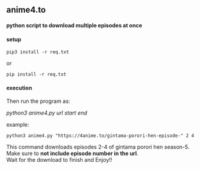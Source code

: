 ## anime4.to

#### python script to download multiple episodes at once

#### setup
```
pip3 install -r req.txt
```
or
```
pip install -r req.txt
```

#### execution   
Then run the program as:   

*python3  anime4.py  url  start  end*

example:

```
python3 anime4.py "https://4anime.to/gintama-porori-hen-episode-" 2 4
```

This command downloads episodes 2-4 of gintama porori hen season-5.   
Make sure to **not include episode number in the url**.    
Wait for the download to finish and Enjoy!!

